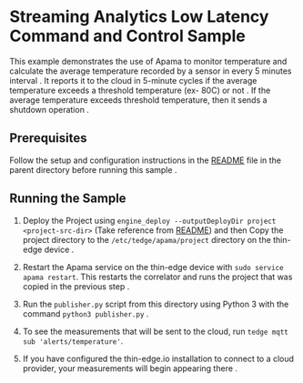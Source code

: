 # Streaming Analytics Low Latency Command and Control Sample
This example demonstrates the use of Apama to monitor temperature and calculate the average temperature recorded by a sensor in every 5 minutes interval . It reports it to the cloud in 5-minute cycles if the average temperature exceeds a threshold temperature (ex- 80C) or not . If the average temperature exceeds threshold temperature,   then it sends a shutdown operation .

## Prerequisites

Follow the setup and configuration instructions in the [README](https://github.com/sag-tgo/thin-edge.io_examples/blob/main/StreamingAnalytics/README.md) file in the parent directory before running this sample .

## Running the Sample

1. Deploy the Project using `engine_deploy --outputDeployDir project <project-src-dir>` (Take reference from [README](https://github.com/sag-tgo/thin-edge.io_examples/blob/main/StreamingAnalytics/README.md)) and then Copy the project directory to the `/etc/tedge/apama/project` directory on the thin-edge device .

2. Restart the Apama service on the thin-edge device with `sudo service apama restart`. This restarts the correlator and runs the project that was copied in the previous step .

3. Run the `publisher.py` script from this directory using Python 3 with the command `python3 publisher.py` .

4. To see the measurements that will be sent to the cloud, run `tedge mqtt sub 'alerts/temperature'`.

5. If you have configured the thin-edge.io installation to connect to a cloud provider, your measurements will begin appearing there .
